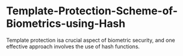 # Template-Protection-Scheme-of-Biometrics-using-Hash
Template protection isa crucial aspect of biometric security, and one effective approach involves the use of hash functions.
